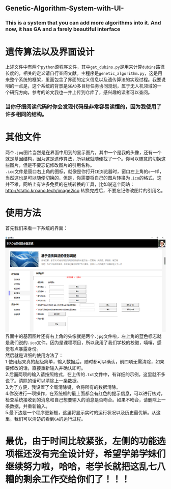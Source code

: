 ## Genetic-Algorithm-System-with-UI-
### This  is a system that you can add more algorithms into it. And now, it has GA and a farely beautiful interface 
# 遗传算法以及界面设计
上述文件中有两个`python`源程序文件，其中`get_dubins.py`是用来计算`dubins`路径长度的，相关的定义请自行查阅文献。主程序是`genetic_algorithm.py`，这是用来整个系统的框架，里面包含了界面的定义信息以及遗传算法的实现过程。我要说明的一点是，这个系统的背景是`SEAD`多目标任务协同规划，属于无人机领域的一个研究方向，参考的论文我也一并上传到仓库了，感兴趣的读者可以查阅。<br>
### 当你仔细阅读代码时你会发现代码是非常容易读懂的，因为我使用了许多相同的结构。
# 其他文件
两个`.jpg`图片当然是在界面中用到的显示图片，其中一个是我的头像，还有一个就是基因结构，因为这是遗传算法，所以我就随便找了一个。你可以随意的切换这些图片，但是不要忘记修改图片的引用名称。<br>
`.ico`文件是窗口右上角的图标，就像是你打开`IE`浏览器时，窗口左上角的`e`一样，当然这也是可以随便切换的，但是，你需要将自己的图片转换为`.ico`的格式，这并不难，网络上有许多免费的在线转换的工具，比如说这个网站：http://static.krpano.tech/image2ico 转换完成后，不要忘记修改图片的引用名。<br>
# 使用方法
首先我们来看一下系统的界面：<br>
&emsp;<img src= ga.png width=650 height=300/><br>
界面中的基因图片还有右上角的头像就是两个`.jpg`文件啦，左上角的蓝色标志就是我们说的`.ico`文件。因为是课程项目，所以我用了我们学校的校徽，嘻嘻，感觉有点暴露身份。<br>
然后就是详细的使用方法了：<br>
1.使用起来真的超级简单，输入数据后，随时都可以确认，前四项无需清除，如果要修改的话，直接重新输入并确认即可。<br>
2.后面两项的输入请按照格式，在上传的`.txt`文件中，有详细的示例，这里就不多说了。清除的话可以清除上一条数据。<br>
3.为了方便，我设置了全局清除键，会将所有的数据清除。<br>
4.你没进行一项操作，在系统框的最上面都会有红色的提示信息，可以进行核对，检查系统接收到的消息和自己想要输入的消息是否吻合。如果不吻合，请删除上一条数据，并重新输入。<br>
5.最下边是一个程序更新框，这里将显示实时的运行状况以及历史最优解。从这里，我们可以清楚的看到`GA`的运行过程。<br>
# 最优，由于时间比较紧张，左侧的功能选项框还没有完全设计好，希望学弟学妹们继续努力啦，哈哈，老学长就把这乱七八糟的剩余工作交给你们了！！！
